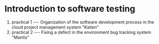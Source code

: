 # Introduction to software testing

1. practical 1 --- Organization of the software development process in the cloud
                project management system "Kaiten"
2. practical 2 --- Fixing a defect in the environment
                bug tracking system "Mantis"

